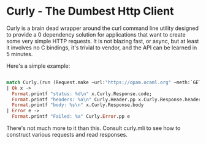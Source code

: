 Curly - The Dumbest Http Client
===============================

Curly is a brain dead wrapper around the curl command line utility designed to
provide a 0 dependency solution for applications that want to create some very
simple HTTP requests. It is not blazing fast, or async, but at least it involves
no C bindings, it's trivial to vendor, and the API can be learned in 5 minutes.

Here's a simple example:

```ocaml

match Curly.(run (Request.make ~url:"https://opam.ocaml.org" ~meth:`GET ())) with
| Ok x ->
  Format.printf "status: %d\n" x.Curly.Response.code;
  Format.printf "headers: %a\n" Curly.Header.pp x.Curly.Response.headers;
  Format.printf "body: %s\n" x.Curly.Response.body
| Error e ->
  Format.printf "Failed: %a" Curly.Error.pp e
```

There's not much more to it than this. Consult curly.mli to see how to construct
various requests and read responses.

